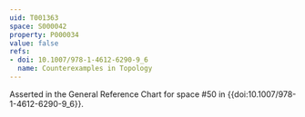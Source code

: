 ```yaml
---
uid: T001363
space: S000042
property: P000034
value: false
refs:
- doi: 10.1007/978-1-4612-6290-9_6
  name: Counterexamples in Topology
---
```


Asserted in the General Reference Chart for space #50 in
{{doi:10.1007/978-1-4612-6290-9_6}}.

